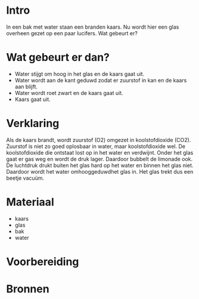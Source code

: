 # Intro
In een bak met water staan een branden kaars. Nu wordt hier een glas overheen gezet op een paar lucifers. Wat gebeurt er?

# Wat gebeurt er dan?
- Water stijgt om hoog in het glas en de kaars gaat uit.
- Water wordt aan de kant geduwd zodat er zuurstof in kan en de kaars aan blijft.
- Water wordt roet zwart en de kaars gaat uit.
- Kaars gaat uit.

# Verklaring
Als de kaars  brandt, wordt zuurstof (O2) omgezet in koolstofdioxide (CO2). Zuurstof is niet zo goed oplosbaar in water, maar koolstofdioxide wel. De koolstofdioxide die ontstaat lost op in het water en verdwijnt. Onder het glas gaat er gas weg en wordt de druk lager. Daardoor bubbelt de limonade ook. De luchtdruk drukt buiten het glas hard op het water en binnen het glas niet. Daardoor wordt het water omhooggeduwdhet glas in. Het glas trekt dus een beetje vacuüm.

# Materiaal
- kaars
- glas
- bak
- water


# Voorbereiding

# Bronnen
